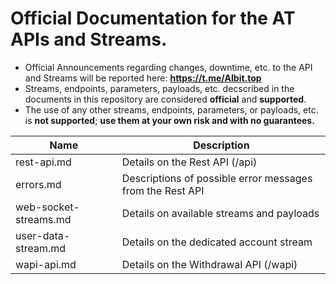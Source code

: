 # Official Documentation for the AT APIs and Streams.
* Official Announcements regarding changes, downtime, etc. to the API and Streams will be reported here: **https://t.me/AIbit.top**
* Streams, endpoints, parameters, payloads, etc. decscribed in the documents in this repository are considered **official** and **supported**.
* The use of any other streams, endpoints, parameters, or payloads, etc. is **not supported**; **use them at your own risk and with no guarantees.**


Name | Description
------------ | ------------ 
rest-api.md | Details on the Rest API (/api)
errors.md | Descriptions of possible error messages from the Rest API
web-socket-streams.md | Details on available streams and payloads
user-data-stream.md | Details on the dedicated account stream
wapi-api.md | Details on the Withdrawal API (/wapi)

